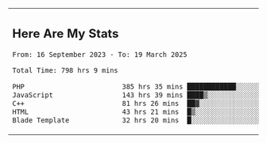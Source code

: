 <table border="0">
 <tr>
  <td>
      <h2>Here Are My Stats</h2>
 <!--START_SECTION:waka-->

```txt
From: 16 September 2023 - To: 19 March 2025

Total Time: 798 hrs 9 mins

PHP                        385 hrs 35 mins ████████████░░░░░░░░░░░░░   47.69 %
JavaScript                 143 hrs 39 mins ████▒░░░░░░░░░░░░░░░░░░░░   17.77 %
C++                        81 hrs 26 mins  ██▓░░░░░░░░░░░░░░░░░░░░░░   10.07 %
HTML                       43 hrs 21 mins  █▒░░░░░░░░░░░░░░░░░░░░░░░   05.36 %
Blade Template             32 hrs 20 mins  █░░░░░░░░░░░░░░░░░░░░░░░░   04.00 %
```

<!--END_SECTION:waka-->
  </td>
    <td>
   <div align="start">
        <a href="https://open.spotify.com/user/dxso20he52f5d4ti73duavf95">
        <img width="200px" src="https://spotify-github-profile.kittinanx.com/api/view.svg?uid=dxso20he52f5d4ti73duavf95&cover_image=true&theme=default&show_offline=false&background_color=121212&interchange=false" alt="Spotify Now Playing">
    </a>
</div> 

  </td>
 </tr>

</table>





